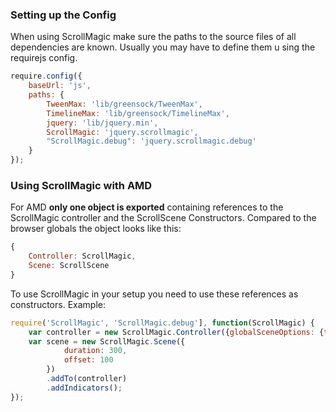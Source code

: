 ### Setting up the Config
When using ScrollMagic make sure the paths to the source files of all dependencies are known.
Usually you may have to define them u sing the requirejs config.
```js
require.config({
    baseUrl: 'js',
    paths: {
        TweenMax: 'lib/greensock/TweenMax',
        TimelineMax: 'lib/greensock/TimelineMax',
        jquery: 'lib/jquery.min',
        ScrollMagic: 'jquery.scrollmagic',
        "ScrollMagic.debug": 'jquery.scrollmagic.debug'
    }
});
```
### Using ScrollMagic with AMD
For AMD __only one object is exported__ containing references to the ScrollMagic controller and the ScrollScene Constructors.
Compared to the browser globals the object looks like this:
```js
{
    Controller: ScrollMagic,
    Scene: ScrollScene
}
```
To use ScrollMagic in your setup you need to use these references as constructors.
Example:
```js
require('ScrollMagic', 'ScrollMagic.debug'], function(ScrollMagic) {
    var controller = new ScrollMagic.Controller({globalSceneOptions: {triggerHook: "onCenter"}});
    var scene = new ScrollMagic.Scene({
            duration: 300,
            offset: 100
        })
        .addTo(controller)
        .addIndicators();
});
```